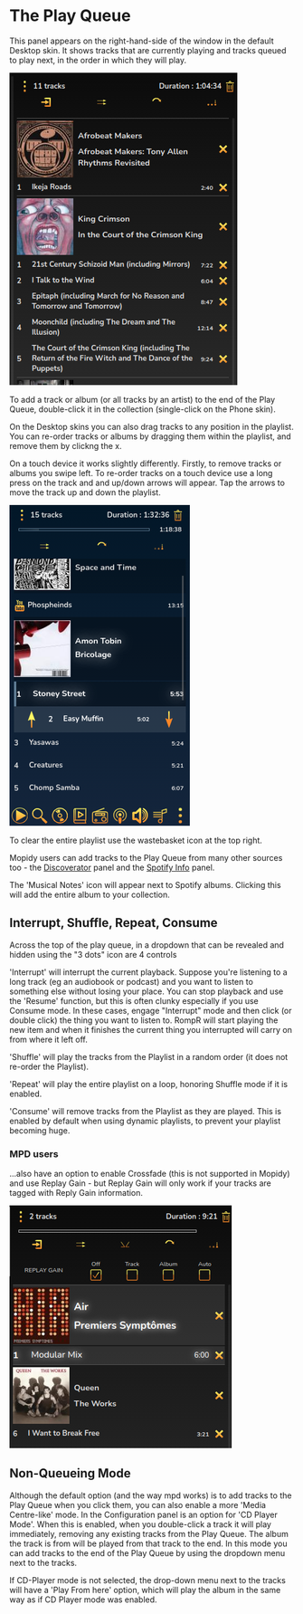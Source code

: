 # The Play Queue

This panel appears on the right-hand-side of the window in the default Desktop skin.
It shows tracks that are currently playing and tracks queued to play next, in the order in which they will play.

![](images/playlist1.png)

To add a track or album (or all tracks by an artist) to the end of the Play Queue, double-click it in the collection
(single-click on the Phone skin).

On the Desktop skins you can also drag tracks to any position in the playlist.
You can re-order tracks or albums by dragging them within the playlist, and remove them by clickng the x.

On a touch device it works slightly differently. Firstly, to remove tracks or albums you swipe left.
To re-order tracks on a touch device use a long press on the track and and up/down arrows will appear.
Tap the arrows to move the track up and down the playlist.

![](images/iphonemove1.png)

To clear the entire playlist use the wastebasket icon at the top right.

Mopidy users can add tracks to the Play Queue from many other sources too - the [Discoverator](/RompR/Music-Discovery) panel
and the [Spotify Info](/RompR/The-Info-Panel) panel.

The 'Musical Notes' icon will appear next to Spotify albums. Clicking this will add the entire album to your collection.

## Interrupt, Shuffle, Repeat, Consume

Across the top of the play queue, in a dropdown that can be revealed and hidden using the "3 dots" icon are 4 controls

'Interrupt' will interrupt the current playback. Suppose you're listening to a long track (eg an audiobook or podcast) and you
want to listen to something else without losing your place. You can stop playback and use the 'Resume' function, but this is often
clunky especially if you use Consume mode. In these cases, engage "Interrupt" mode and then click (or double click) the thing you want to listen to.
RompR will start playing the new item and when it finishes the current thing you interrupted will carry on from where it left off.

'Shuffle' will play the tracks from the Playlist in a random order (it does not re-order the Playlist).

'Repeat' will play the entire playlist on a loop, honoring Shuffle mode if it is enabled.

'Consume' will remove tracks from the Playlist as they are played. This is enabled by default when using dynamic playlists, to prevent your playlist becoming huge.

### MPD users

...also have an option to enable Crossfade (this is not supported in Mopidy) and use Replay Gain - but Replay Gain will only work if your tracks are tagged with Reply Gain information.

![](images/playlistmpd1.png)

## Non-Queueing Mode

Although the default option (and the way mpd works) is to add tracks to the Play Queue when you click them,
you can also enable a more 'Media Centre-like' mode. In the Configuration panel is an option for 'CD Player Mode'.
When this is enabled, when you double-click a track it will play immediately, removing any existing tracks from the Play Queue.
The album the track is from will be played from that track to the end.
In this mode you can add tracks to the end of the Play Queue by using the dropdown menu next to the tracks.

If CD-Player mode is not selected, the drop-down menu next to the tracks will have a 'Play From here' option, which will play the
album in the same way as if CD Player mode was enabled.